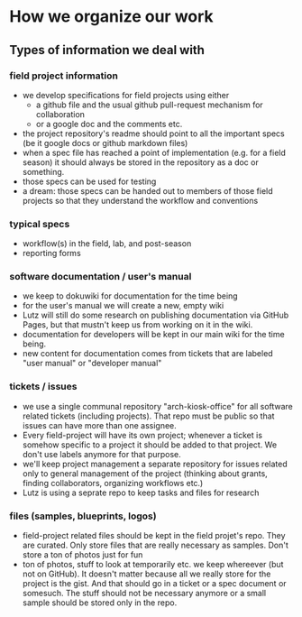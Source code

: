 # How we organize our work

## Types of information we deal with

### field project information
  - we develop specifications for field projects using either 
    - a github file and the usual github pull-request mechanism for collaboration
    - or a google doc and the comments etc.
  - the project repository's readme should point to all the important specs (be it google docs or github markdown files)
  - when a spec file has reached a point of implementation (e.g. for a field season) it should always be stored in the repository as a doc or something.
  - those specs can be used for testing
  - a dream: those specs can be handed out to members of those field projects so that they understand the workflow and conventions
  
### typical specs
  - workflow(s) in the field, lab, and post-season
  - reporting forms
    
### software documentation / user's manual
  - we keep to dokuwiki for documentation for the time being
  - for the user's manual we will create a new, empty wiki
  - Lutz will still do some research on publishing documentation via GitHub Pages, but that mustn't keep us from working on it in the wiki.
  - documentation for developers will be kept in our main wiki for the time being.
  - new content for documentation comes from tickets that are labeled "user manual" or "developer manual"
   
### tickets / issues
   - we use a single communal repository "arch-kiosk-office" for all software related tickets (including projects). That repo must be public so that issues can have more than one assignee.
   - Every field-project will have its own project; whenever a ticket is somehow specific to a project it should be added to that project. We don't use labels anymore for that purpose. 
   - we'll keep project management a separate repository for issues related only to general management of the project (thinking about grants, finding collaborators, organizing workflows etc.)
   - Lutz is using a seprate repo to keep tasks and files for research

### files (samples, blueprints, logos)
  - field-project related files should be kept in the field projet's repo. They are curated. Only store files that are really necessary as samples. Don't store a ton of photos just for fun
  - ton of photos, stuff to look at temporarily etc. we keep whereever (but not on GitHub). It doesn't matter because all we really store for the project is the gist. And that should go in a ticket or a spec document or somesuch. The stuff should not be necessary anymore or a small sample should be stored only in the repo.



